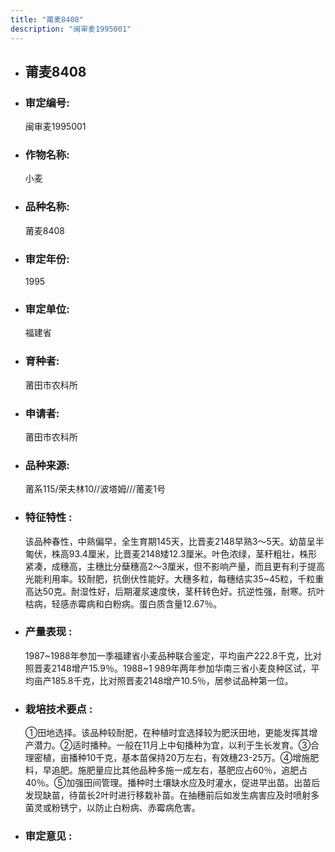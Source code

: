 ```yaml
---
title: "莆麦8408"
description: "闽审麦1995001"
---
```

* ## 莆麦8408
* ###  审定编号:  
   闽审麦1995001

*  ### 作物名称:  
   小麦

*   ###  品种名称: 
    莆麦8408

*   ### 审定年份: 
    1995

*   ### 审定单位:  
    福建省

*   ### 育种者:  
    莆田市农科所

*   ### 申请者:  
    莆田市农科所

*   ### 品种来源:  
    莆系115/荣夫林10//波塔姆///莆麦1号

*   ### 特征特性 : 
    该品种春性，中熟偏早，全生育期145天，比晋麦2148早熟3～5天。幼苗呈半匍伏，株高93.4厘米，比晋麦2148矮12.3厘米。叶色浓绿，茎秆粗壮，株形紧凑，成穗高，主穗比分蘖穗高2～3厘米，但不影响产量，而且更有利于提高光能利用率。较耐肥，抗倒伏性能好。大穗多粒，每穗结实35~45粒，千粒重高达50克。耐湿性好，后期灌浆速度快，茎秆转色好。抗逆性强，耐寒。抗叶枯病，轻感赤霉病和白粉病。蛋白质含量12.67％。

*   ### 产量表现 : 
    1987~1988年参加一季福建省小麦品种联合鉴定，平均亩产222.8千克，比对照晋麦2148增产15.9％。1988~1 989年两年参加华南三省小麦良种区试，平均亩产185.8千克，比对照晋麦2148增产10.5％，居参试品种第一位。

*   ### 栽培技术要点 : 
    ①田地选择。该品种较耐肥，在种植时宜选择较为肥沃田地，更能发挥其增产潜力。②适时播种。一般在11月上中旬播种为宜，以利于生长发育。③合理密植，亩播种10千克，基本苗保持20万左右，有效穗23-25万。④增施肥料，早追肥。施肥量应比其他品种多施一成左右，基肥应占60％，追肥占40％。⑤加强田间管理。播种时土壤缺水应及时灌水，促进早出苗。出苗后发现缺苗，待苗长2叶时进行移栽补苗。在抽穗前后如发生病害应及时喷射多菌灵或粉锈宁，以防止白粉病、赤霉病危害。

*   ### 审定意见 : 
    
